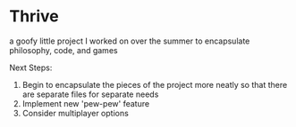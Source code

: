 # Thrive
a goofy little project I worked on over the summer to encapsulate philosophy, code, and games

Next Steps:
1) Begin to encapsulate the pieces of the project more neatly so that there are separate files for separate needs
2) Implement new 'pew-pew' feature
3) Consider multiplayer options
